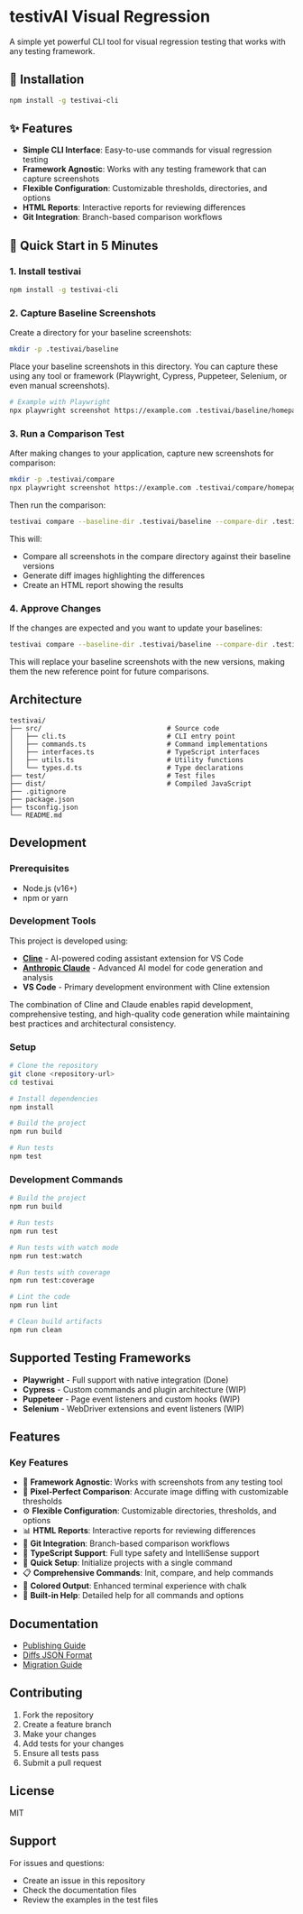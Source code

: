 # testivAI Visual Regression

A simple yet powerful CLI tool for visual regression testing that works with any testing framework.

## 🔧 Installation

```bash
npm install -g testivai-cli
```

## ✨ Features

- **Simple CLI Interface**: Easy-to-use commands for visual regression testing
- **Framework Agnostic**: Works with any testing framework that can capture screenshots
- **Flexible Configuration**: Customizable thresholds, directories, and options
- **HTML Reports**: Interactive reports for reviewing differences
- **Git Integration**: Branch-based comparison workflows

## 🚀 Quick Start in 5 Minutes

### 1. Install testivai

```bash
npm install -g testivai-cli
```

### 2. Capture Baseline Screenshots

Create a directory for your baseline screenshots:

```bash
mkdir -p .testivai/baseline
```

Place your baseline screenshots in this directory. You can capture these using any tool or framework (Playwright, Cypress, Puppeteer, Selenium, or even manual screenshots).

```bash
# Example with Playwright
npx playwright screenshot https://example.com .testivai/baseline/homepage.png
```

### 3. Run a Comparison Test

After making changes to your application, capture new screenshots for comparison:

```bash
mkdir -p .testivai/compare
npx playwright screenshot https://example.com .testivai/compare/homepage.png
```

Then run the comparison:

```bash
testivai compare --baseline-dir .testivai/baseline --compare-dir .testivai/compare
```

This will:
- Compare all screenshots in the compare directory against their baseline versions
- Generate diff images highlighting the differences
- Create an HTML report showing the results

### 4. Approve Changes

If the changes are expected and you want to update your baselines:

```bash
testivai compare --baseline-dir .testivai/baseline --compare-dir .testivai/compare --update-baselines
```

This will replace your baseline screenshots with the new versions, making them the new reference point for future comparisons.

## Architecture

```
testivai/
├── src/                               # Source code
│   ├── cli.ts                         # CLI entry point
│   ├── commands.ts                    # Command implementations
│   ├── interfaces.ts                  # TypeScript interfaces
│   ├── utils.ts                       # Utility functions
│   └── types.d.ts                     # Type declarations
├── test/                              # Test files
├── dist/                              # Compiled JavaScript
├── .gitignore
├── package.json
├── tsconfig.json
└── README.md
```

## Development

### Prerequisites

- Node.js (v16+)
- npm or yarn

### Development Tools

This project is developed using:

- **[Cline](https://github.com/cline/cline)** - AI-powered coding assistant extension for VS Code
- **[Anthropic Claude](https://www.anthropic.com/claude)** - Advanced AI model for code generation and analysis
- **VS Code** - Primary development environment with Cline extension

The combination of Cline and Claude enables rapid development, comprehensive testing, and high-quality code generation while maintaining best practices and architectural consistency.

### Setup

```bash
# Clone the repository
git clone <repository-url>
cd testivai

# Install dependencies
npm install

# Build the project
npm run build

# Run tests
npm test
```

### Development Commands

```bash
# Build the project
npm run build

# Run tests
npm run test

# Run tests with watch mode
npm run test:watch

# Run tests with coverage
npm run test:coverage

# Lint the code
npm run lint

# Clean build artifacts
npm run clean
```

## Supported Testing Frameworks

- **Playwright** - Full support with native integration (Done)
- **Cypress** - Custom commands and plugin architecture (WIP)
- **Puppeteer** - Page event listeners and custom hooks (WIP)
- **Selenium** - WebDriver extensions and event listeners (WIP)

## Features

### Key Features

- 🎯 **Framework Agnostic**: Works with screenshots from any testing tool
- 📸 **Pixel-Perfect Comparison**: Accurate image diffing with customizable thresholds
- ⚙️ **Flexible Configuration**: Customizable directories, thresholds, and options
- 📊 **HTML Reports**: Interactive reports for reviewing differences
- 🔄 **Git Integration**: Branch-based comparison workflows
- 📝 **TypeScript Support**: Full type safety and IntelliSense support
- 🚀 **Quick Setup**: Initialize projects with a single command
- 📋 **Comprehensive Commands**: Init, compare, and help commands
- 🎨 **Colored Output**: Enhanced terminal experience with chalk
- 📖 **Built-in Help**: Detailed help for all commands and options

## Documentation

- [Publishing Guide](./PUBLISHING.md)
- [Diffs JSON Format](./DIFFS_JSON_FORMAT.md)
- [Migration Guide](./MIGRATION.md)

## Contributing

1. Fork the repository
2. Create a feature branch
3. Make your changes
4. Add tests for your changes
5. Ensure all tests pass
6. Submit a pull request

## License

MIT

## Support

For issues and questions:
- Create an issue in this repository
- Check the documentation files
- Review the examples in the test files
